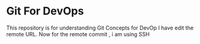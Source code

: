 # Git For DevOps


This repository is for understanding Git Concepts for DevOp
I have edit the remote URL. Now for the remote commit , i am using SSH
